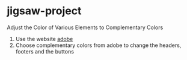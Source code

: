 # jigsaw-project

Adjust the Color of Various Elements to Complementary Colors
1. Use the website [adobe](https://color.adobe.com/create)
2. Choose complementary colors from adobe to change the headers, footers and the buttons 